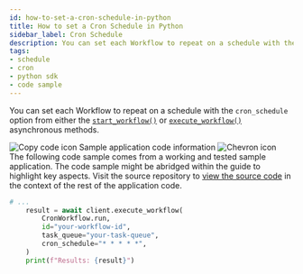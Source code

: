 ```yaml
---
id: how-to-set-a-cron-schedule-in-python
title: How to set a Cron Schedule in Python
sidebar_label: Cron Schedule
description: You can set each Workflow to repeat on a schedule with the cron_schedule option from either the start_workflow() or execute_workflow() asynchronous methods.
tags:
- schedule
- cron
- python sdk
- code sample
---
```


<!-- DO NOT EDIT THIS FILE DIRECTLY.
THIS FILE IS GENERATED from https://github.com/temporalio/documentation-samples-python/blob/replay-tests/your_cron_job/your_cron_dacx.py. -->

You can set each Workflow to repeat on a schedule with the `cron_schedule` option from either the [`start_workflow()`](https://python.temporal.io/temporalio.client.Client.html#start_workflow) or [`execute_workflow()`](https://python.temporal.io/temporalio.client.Client.html#execute_workflow) asynchronous methods.

<div class="copycode-notice-container"><div class="copycode-notice"><img data-style="copycode-icon" src="/icons/copycode.png" alt="Copy code icon" /> Sample application code information <img id="i-9ffa9240-ca38-40c8-a33a-e7bea67dd732" data-event="clickable-copycode-info" data-style="chevron-icon" src="/icons/chevron.png" alt="Chevron icon" /></div><div id="copycode-info-9ffa9240-ca38-40c8-a33a-e7bea67dd732" class="copycode-info">The following code sample comes from a working and tested sample application. The code sample might be abridged within the guide to highlight key aspects. Visit the source repository to <a href="https://github.com/temporalio/documentation-samples-python/blob/replay-tests/your_cron_job/your_cron_dacx.py">view the source code</a> in the context of the rest of the application code.</div></div>

```python
# ...
    result = await client.execute_workflow(
        CronWorkflow.run,
        id="your-workflow-id",
        task_queue="your-task-queue",
        cron_schedule="* * * * *",
    )
    print(f"Results: {result}")
```
